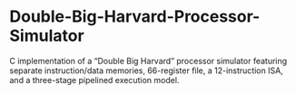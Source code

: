 # Double-Big-Harvard-Processor-Simulator
C implementation of a “Double Big Harvard” processor simulator featuring separate instruction/data memories, 66-register file, a 12-instruction ISA, and a three-stage pipelined execution model.
